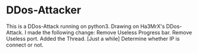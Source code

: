 # DDos-Attacker
This is a DDos-Attack running on python3.
Drawing on Ha3MrX's DDos-Attack.
I made the following change:
Remove Useless Progress bar.
Remove Useless port.
Added the Thread.  [Just a while]
Determine whether IP is connect or not.
